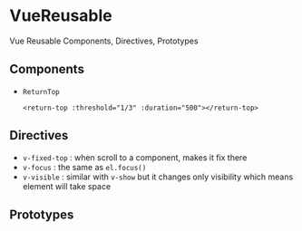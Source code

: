# VueReusable

Vue Reusable Components, Directives, Prototypes


## Components

- `ReturnTop`
  ```vue
  <return-top :threshold="1/3" :duration="500"></return-top>
  ```


## Directives

- `v-fixed-top`  :  when scroll to a component, makes it fix there
- `v-focus`      :  the same as `el.focus()`
- `v-visible`    :  similar with `v-show` but it changes only visibility which means element will take space


## Prototypes

